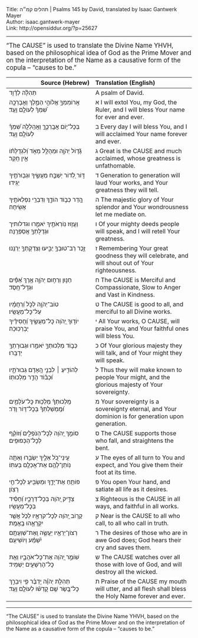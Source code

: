 <html>
<head></head>
<body>
Title: תהלים קמ״ה | Psalms 145 by David, translated by Isaac Gantwerk Mayer<br />
Author: isaac.gantwerk-mayer<br />
Link: http://opensiddur.org/?p=25627
<p />
<hr />

<div class="english" style="font-size: 1.2em;">
“The <span style="text-transform: uppercase;">Cause</span>” is used to translate the Divine Name YHVH, based on the philosophical idea of God as the Prime Mover and on the interpretation of the Name as a causative form of the copula – “causes to be.”
</div>

<table style="margin-left: auto;margin-right: auto;" class="draggable">
<thead><tr><th id="x" style="text-align: right;">Source (Hebrew)</th><th style="text-align: left;">Translation (English)</th></tr></thead>
<tbody>
<tr><td style="vertical-align:top;" width="46%">
<div class="liturgy"><span lang="he">
תְּהִלָּ֗ה לְדָ֫וִ֥ד 
</span></div></td>
 
<td style="vertical-align:top;" width="53%">
<div class="english">
A psalm of David. 
</div></td></tr>


<tr><td style="vertical-align:top;" width="46%">
<div class="liturgy"><span lang="he">
אֲרוֹמִמְךָ֣ אֱלוֹהַ֣י הַמֶּ֑לֶךְ
וַאֲבָרְכָ֥ה שִׁ֝מְךָ֗ לְעוֹלָ֥ם וָעֶֽד׃ 
</span></div></td>
 
<td style="vertical-align:top;" width="53%">
<div class="english">
א I will extol You, my God, the Ruler, 
and I will bless Your name for ever and ever. 
</div></td></tr>


<tr><td style="vertical-align:top;" width="46%">
<div class="liturgy"><span lang="he">
בְּכָל־י֥וֹם אֲבָֽרְכֶ֑ךָּ
וַאֲהַֽלְלָ֥ה שִׁ֝מְךָ֗ לְעוֹלָ֥ם וָעֶֽד׃ 
</span></div></td>
 
<td style="vertical-align:top;" width="53%">
<div class="english">
ב Every day I will bless You, 
and I will acclaimed Your name forever and ever. 
</div></td></tr>


<tr><td style="vertical-align:top;" width="46%">
<div class="liturgy"><span lang="he">
גָּ֘ד֤וֹל יְהֹוָ֣ה וּמְהֻלָּ֣ל מְאֹ֑ד
וְ֝לִגְדֻלָּת֗וֹ אֵ֣ין חֵֽקֶר׃ 
</span></div></td>
 
<td style="vertical-align:top;" width="53%">
<div class="english">
ג  Great is the <span style="text-transform: uppercase;">Cause</span> and much acclaimed, 
whose greatness is unfathomable. 
</div></td></tr>


<tr><td style="vertical-align:top;" width="46%">
<div class="liturgy"><span lang="he">
דּ֣וֹר לְ֭דוֹר יְשַׁבַּ֣ח מַעֲשֶׂ֑יךָ
וּגְב֖וּרֹתֶ֣יךָ יַגִּֽידוּ׃ 
</span></div></td>
 
<td style="vertical-align:top;" width="53%">
<div class="english">
ד Generation to generation will laud Your works, 
and Your greatness they will tell. 
</div></td></tr>


<tr><td style="vertical-align:top;" width="46%">
<div class="liturgy"><span lang="he">
הֲ֭דַר כְּב֣וֹד הוֹדֶ֑ךָ
וְדִבְרֵ֖י נִפְלְאֹתֶ֣יךָ אָשִֽׂיחָה׃ 
</span></div></td>
 
<td style="vertical-align:top;" width="53%">
<div class="english">
ה The majestic glory of Your splendor 
and Your wondrousness let me mediate on.
</div></td></tr>


<tr><td style="vertical-align:top;" width="46%">
<div class="liturgy"><span lang="he">
וֶעֱז֣וּז נֽוֹרְאֹתֶ֣יךָ יֹאמֵ֑רוּ
וגדלותיך וּגְדֻלָּתְךָ֥ אֲסַפְּרֶֽנָּה׃ 
</span></div></td>
 
<td style="vertical-align:top;" width="53%">
<div class="english">
ו  Of your mighty deeds people will speak, 
and I will retell Your greatness. 
</div></td></tr>


<tr><td style="vertical-align:top;" width="46%">
<div class="liturgy"><span lang="he">
זֵ֣כֶר רַב־טוּבְךָ֣ יַבִּ֑יעוּ
וְצִדְקָתְךָ֥ יְרַנֵּֽנוּ׃ 
</span></div></td>
 
<td style="vertical-align:top;" width="53%">
<div class="english">
ז Remembering Your great goodness they will celebrate, 
and will shout out of Your righteousness. 
</div></td></tr>


<tr><td style="vertical-align:top;" width="46%">
<div class="liturgy"><span lang="he">
חַנּ֣וּן וְרַח֣וּם יְהֹוָ֑ה
אֶ֥רֶךְ אַ֝פַּ֗יִם וּגְדׇל־חָֽסֶד׃ 
</span></div></td>
 
<td style="vertical-align:top;" width="53%">
<div class="english">
ח The <span style="text-transform: uppercase;">Cause</span> is Merciful and Compassionate, 
Slow to Anger and Vast in Kindness. 
</div></td></tr>


<tr><td style="vertical-align:top;" width="46%">
<div class="liturgy"><span lang="he">
טוֹב־יְהֹוָ֥ה לַכֹּ֑ל
	וְ֝רַחֲמָ֗יו עַל־כׇּל־מַעֲשָֽׂיו׃ 
</span></div></td>
 
<td style="vertical-align:top;" width="53%">
<div class="english">
ט The <span style="text-transform: uppercase;">Cause</span> is good to all, 
and merciful to all Divine works. 
</div></td></tr>


<tr><td style="vertical-align:top;" width="46%">
<div class="liturgy"><span lang="he">
יוֹד֣וּךָ יְ֭הֹוָה כׇּל־מַעֲשֶׂ֑יךָ
וַ֝חֲסִידֶ֗יךָ יְבָרְכֽוּכָה׃ 
</span></div></td>
 
<td style="vertical-align:top;" width="53%">
<div class="english">
י All Your works, O <span style="text-transform: uppercase;">Cause</span>, will praise You, 
and Your faithful ones will bless You. 
</div></td></tr>


<tr><td style="vertical-align:top;" width="46%">
<div class="liturgy"><span lang="he">
כְּב֣וֹד מַלְכוּתְךָ֣ יֹאמֵ֑רוּ
וּגְבוּרָתְךָ֥ יְדַבֵּֽרוּ׃ 
</span></div></td>
 
<td style="vertical-align:top;" width="53%">
<div class="english">
כ Of Your glorious majesty they will talk, 
and of Your might they will speak. 
</div></td></tr>


<tr><td style="vertical-align:top;" width="46%">
<div class="liturgy"><span lang="he">
לְהוֹדִ֤יעַ ׀ לִבְנֵ֣י הָ֭אָדָם גְּבוּרֹתָ֑יו
וּ֝כְב֗וֹד הֲדַ֣ר מַלְכוּתֽוֹ׃ 
</span></div></td>
 
<td style="vertical-align:top;" width="53%">
<div class="english">
ל Thus they will make known to people Your might, 
and the glorious majesty of Your sovereignty.
</div></td></tr>


<tr><td style="vertical-align:top;" width="46%">
<div class="liturgy"><span lang="he">
מַֽלְכוּתְךָ֗ מַלְכ֥וּת כׇּל־עֹלָמִ֑ים
וּ֝מֶֽמְשַׁלְתְּךָ֗ בְּכׇל־דּ֥וֹר וָדֹֽר׃ 
</span></div></td>
 
<td style="vertical-align:top;" width="53%">
<div class="english">
מ  Your sovereignty is a sovereignty eternal, 
and Your dominion is for generation upon generation. 
</div></td></tr>


<tr><td style="vertical-align:top;" width="46%">
<div class="liturgy"><span lang="he">
סוֹמֵ֣ךְ יְ֭הֹוָה לְכׇל־הַנֹּפְלִ֑ים
וְ֝זוֹקֵ֗ף לְכׇל־הַכְּפוּפִֽים׃ 
</span></div></td>
 
<td style="vertical-align:top;" width="53%">
<div class="english">
ס The <span style="text-transform: uppercase;">Cause</span> supports those who fall, 
and straightens the bent.
</div></td></tr>


<tr><td style="vertical-align:top;" width="46%">
<div class="liturgy"><span lang="he">
עֵֽינֵי־כֹ֭ל אֵלֶ֣יךָ יְשַׂבֵּ֑רוּ
וְאַתָּ֤ה נֽוֹתֵן־לָהֶ֖ם אֶת־אׇכְלָ֣ם בְּעִתּֽוֹ׃
</span></div></td>
 
<td style="vertical-align:top;" width="53%">
<div class="english">
ע The eyes of all turn to You and expect, 
and You give them their foot at its time. 
</div></td></tr>


<tr><td style="vertical-align:top;" width="46%">
<div class="liturgy"><span lang="he">
פּוֹתֵ֥חַ אֶת־יָדֶ֑ךָ
	וּמַשְׂבִּ֖יעַ לְכׇל־חַ֣י רָצֽוֹן׃ 
</span></div></td>
 
<td style="vertical-align:top;" width="53%">
<div class="english">
פ You open Your hand, 
and satiate all life as it desires. 
</div></td></tr>


<tr><td style="vertical-align:top;" width="46%">
<div class="liturgy"><span lang="he">
צַדִּ֣יק יְ֭הֹוָה בְּכׇל־דְּרָכָ֑יו
וְ֝חָסִ֗יד בְּכׇל־מַעֲשָֽׂיו׃ 
</span></div></td>
 
<td style="vertical-align:top;" width="53%">
<div class="english">
צ Righteous is the <span style="text-transform: uppercase;">Cause</span> in all ways, 
and faithful in all works. 
</div></td></tr>


<tr><td style="vertical-align:top;" width="46%">
<div class="liturgy"><span lang="he">
קָר֣וֹב יְ֭הֹוָה לְכׇל־קֹרְאָ֑יו
לְכֹ֤ל אֲשֶׁ֖ר יִקְרָאֻ֣הוּ בֶֽאֱמֶֽת׃ 
</span></div></td>
 
<td style="vertical-align:top;" width="53%">
<div class="english">
ק Near is the <span style="text-transform: uppercase;">Cause</span> to all who call, 
to all who call in truth. 
</div></td></tr>


<tr><td style="vertical-align:top;" width="46%">
<div class="liturgy"><span lang="he">
רְצוֹן־יְרֵאָ֥יו יַעֲשֶׂ֑ה
וְֽאֶת־שַׁוְעָתָ֥ם יִ֝שְׁמַ֗ע וְיוֹשִׁיעֵֽם׃ 
</span></div></td>
 
<td style="vertical-align:top;" width="53%">
<div class="english">
ר The desires of those who are in awe God does; 
God hears their cry and saves them. 
</div></td></tr>


<tr><td style="vertical-align:top;" width="46%">
<div class="liturgy"><span lang="he">
שׁוֹמֵ֣ר יְ֭הֹוָה אֶת־כׇּל־אֹהֲבָ֑יו
וְאֵ֖ת כׇּל־הָרְשָׁעִ֣ים יַשְׁמִֽיד׃ 
</span></div></td>
 
<td style="vertical-align:top;" width="53%">
<div class="english">
ש The <span style="text-transform: uppercase;">Cause</span> watches over all those with love of God, 
and will destroy all the wicked. 
</div></td></tr>


<tr><td style="vertical-align:top;" width="46%">
<div class="liturgy"><span lang="he">
תְּהִלַּ֥ת יְהֹוָ֗ה יְֽדַבֶּ֫ר פִּ֥י
וִיבָרֵ֣ךְ כׇּל־בָּ֭שָׂר שֵׁ֥ם קׇדְשׁ֗וֹ לְעוֹלָ֥ם וָעֶֽד׃
</span></div></td>
 
<td style="vertical-align:top;" width="53%">
<div class="english">
ת Praise of the <span style="text-transform: uppercase;">Cause</span> my mouth will utter, 
and all flesh shall bless the Holy Name forever and ever.
</div></td></tr>
</tbody></table>

<hr />

“The <span style="text-transform: uppercase;">Cause</span>” is used to translate the Divine Name YHVH, based on the philosophical idea of God as the Prime Mover and on the interpretation of the Name as a causative form of the copula – “causes to be.”
</body>
</html>